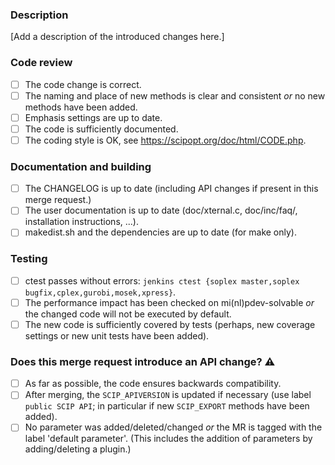 ### Description

[Add a description of the introduced changes here.]

### Code review

* [ ] The code change is correct.
* [ ] The naming and place of new methods is clear and consistent *or* no new methods have been added.
* [ ] Emphasis settings are up to date.
* [ ] The code is sufficiently documented.
* [ ] The coding style is OK, see https://scipopt.org/doc/html/CODE.php.

### Documentation and building

* [ ] The CHANGELOG is up to date (including API changes if present in this merge request.)
* [ ] The user documentation is up to date (doc/xternal.c, doc/inc/faq/, installation instructions, ...).
* [ ] makedist.sh and the dependencies are up to date (for make only).

### Testing

* [ ] ctest passes without errors: `jenkins ctest {soplex master,soplex bugfix,cplex,gurobi,mosek,xpress}`.
* [ ] The performance impact has been checked on mi(nl)pdev-solvable *or* the changed code will not be executed by default.
* [ ] The new code is sufficiently covered by tests (perhaps, new coverage settings or new unit tests have been added).

### Does this merge request introduce an API change? :warning:

* [ ] As far as possible, the code ensures backwards compatibility.
* [ ] After merging, the `SCIP_APIVERSION` is updated if necessary (use label `public SCIP API`; in particular if new `SCIP_EXPORT` methods have been added).
* [ ] No parameter was added/deleted/changed *or* the MR is tagged with the label 'default parameter'. (This includes the addition of parameters by adding/deleting a plugin.)
